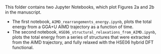 This folder contains two Jupyter Notebooks, which plot Figures 2a and 2b in the manuscript. 
- The first notebook, `AIMD_rearrangements_energy.ipynb`, plots the total energy from a GGA+U AIMD trajectory as a function of time.
- The second notebook, `HSE06_structural_relaxations_from_AIMD.ipynb`, plots the total energy from a series of structures that were extracted from the AIMD trajectory, and fully relaxed with the HSE06 hybrid DFT functional. 
